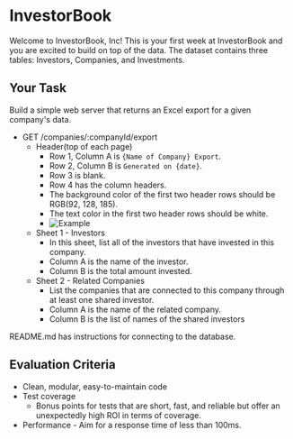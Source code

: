 # InvestorBook

Welcome to InvestorBook, Inc! This is your first week at InvestorBook and you
are excited to build on top of the data. The dataset contains three tables:
Investors, Companies, and Investments.

## Your Task

Build a simple web server that returns an Excel export for a given company's
data.

- GET /companies/:companyId/export
  - Header(top of each page)
    - Row 1, Column A is `{Name of Company} Export`.
    - Row 2, Column B is `Generated on {date}`.
    - Row 3 is blank.
    - Row 4 has the column headers.
    - The background color of the first two header rows should be RGB(92, 128,
      185).
    - The text color in the first two header rows should be white.
    - ![Example](header-screenshot.png "Example")
  - Sheet 1 - Investors
    - In this sheet, list all of the investors that have invested in this
      company.
    - Column A is the name of the investor.
    - Column B is the total amount invested.
  - Sheet 2 - Related Companies
    - List the companies that are connected to this company through at least one
      shared investor.
    - Column A is the name of the related company.
    - Column B is the list of names of the shared investors

README.md has instructions for connecting to the database.

## Evaluation Criteria

- Clean, modular, easy-to-maintain code
- Test coverage
  - Bonus points for tests that are short, fast, and reliable but offer an
    unexpectedly high ROI in terms of coverage.
- Performance - Aim for a response time of less than 100ms.
